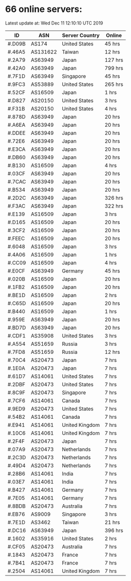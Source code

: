 # 66 online servers:

Latest update at: Wed Dec 11 12:10:10 UTC 2019

| ID | ASN | Server Country | Online |
| -- | --- | -------------- | ------ |
| #.D09B | AS174 | United States | 45 hrs |
| #.46A5 | AS131622 | Taiwan | 12 hrs |
| #.2A79 | AS63949 | Japan | 127 hrs |
| #.42A0 | AS63949 | Japan | 799 hrs |
| #.7F1D | AS63949 | Singapore | 45 hrs |
| #.9FC3 | AS53889 | United States | 265 hrs |
| #.52CF | AS16509 | Japan | 1 hrs |
| #.D827 | AS20150 | United States | 3 hrs |
| #.F31B | AS20150 | United States | 4 hrs |
| #.878D | AS63949 | Japan | 20 hrs |
| #.A6EA | AS63949 | Japan | 20 hrs |
| #.DDEE | AS63949 | Japan | 20 hrs |
| #.72E6 | AS63949 | Japan | 20 hrs |
| #.E3CA | AS63949 | Japan | 20 hrs |
| #.DB60 | AS63949 | Japan | 20 hrs |
| #.B130 | AS16509 | Japan | 4 hrs |
| #.03CF | AS63949 | Japan | 20 hrs |
| #.7CAC | AS63949 | Japan | 20 hrs |
| #.B534 | AS63949 | Japan | 20 hrs |
| #.2D2C | AS63949 | Japan | 326 hrs |
| #.F3AC | AS63949 | Japan | 322 hrs |
| #.E139 | AS16509 | Japan | 3 hrs |
| #.D165 | AS16509 | Japan | 20 hrs |
| #.3CF2 | AS16509 | Japan | 20 hrs |
| #.FEEC | AS16509 | Japan | 20 hrs |
| #.6048 | AS16509 | Japan | 3 hrs |
| #.4A06 | AS16509 | Japan | 1 hrs |
| #.CC09 | AS16509 | Japan | 4 hrs |
| #.E0CF | AS63949 | Germany | 45 hrs |
| #.020B | AS16509 | Japan | 20 hrs |
| #.1FB2 | AS16509 | Japan | 20 hrs |
| #.BE1D | AS16509 | Japan | 2 hrs |
| #.C65D | AS16509 | Japan | 20 hrs |
| #.B440 | AS16509 | Japan | 1 hrs |
| #.959E | AS63949 | Japan | 20 hrs |
| #.BD7D | AS63949 | Japan | 20 hrs |
| #.CDF1 | AS35908 | United States | 3 hrs |
| #.A554 | AS51659 | Russia | 3 hrs |
| #.7FD8 | AS51659 | Russia | 12 hrs |
| #.70C4 | AS20473 | Japan | 7 hrs |
| #.1E0A | AS20473 | Japan | 7 hrs |
| #.61D7 | AS14061 | United States | 7 hrs |
| #.2DBF | AS20473 | United States | 7 hrs |
| #.8C9F | AS20473 | Singapore | 7 hrs |
| #.7CF6 | AS14061 | Canada | 7 hrs |
| #.9ED9 | AS20473 | United States | 7 hrs |
| #.54B2 | AS14061 | Canada | 7 hrs |
| #.E941 | AS14061 | United Kingdom | 7 hrs |
| #.10C6 | AS14061 | United Kingdom | 7 hrs |
| #.2F4F | AS20473 | Japan | 7 hrs |
| #.07A9 | AS20473 | Netherlands | 7 hrs |
| #.2C3D | AS20473 | Netherlands | 7 hrs |
| #.49D4 | AS20473 | Netherlands | 7 hrs |
| #.28B6 | AS14061 | India | 7 hrs |
| #.03E7 | AS14061 | India | 7 hrs |
| #.B427 | AS14061 | Germany | 7 hrs |
| #.7E05 | AS14061 | Germany | 7 hrs |
| #.8BDB | AS20473 | Australia | 7 hrs |
| #.EB76 | AS9009 | Singapore | 3 hrs |
| #.7E1D | AS3462 | Taiwan | 21 hrs |
| #.DC16 | AS63949 | Japan | 396 hrs |
| #.1602 | AS35916 | United States | 2 hrs |
| #.CF05 | AS20473 | Australia | 7 hrs |
| #.1843 | AS20473 | France | 7 hrs |
| #.7B41 | AS20473 | France | 7 hrs |
| #.2504 | AS14061 | United Kingdom | 7 hrs |

